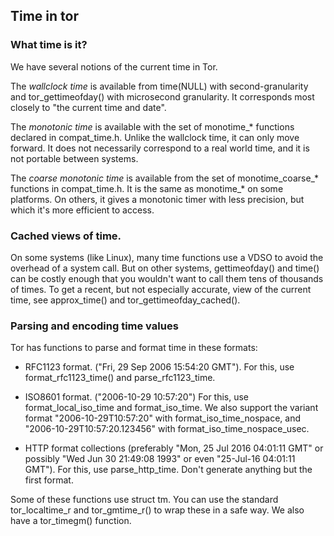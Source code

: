 
## Time in tor

### What time is it?

We have several notions of the current time in Tor.

The *wallclock time* is available from time(NULL) with
second-granularity and tor_gettimeofday() with microsecond
granularity.  It corresponds most closely to "the current time and date".

The *monotonic time* is available with the set of monotime_\*
functions declared in compat_time.h.  Unlike the wallclock time, it
can only move forward. It does not necessarily correspond to a real
world time, and it is not portable between systems.

The *coarse monotonic time* is available from the set of
monotime_coarse_\* functions in compat_time.h. It is the same as
monotime_\* on some platforms. On others, it gives a monotonic timer
with less precision, but which it's more efficient to access.

### Cached views of time.

On some systems (like Linux), many time functions use a VDSO to avoid
the overhead of a system call.  But on other systems, gettimeofday()
and time() can be costly enough that you wouldn't want to call them
tens of thousands of times.  To get a recent, but not especially
accurate, view of the current time, see approx_time() and
tor_gettimeofday_cached().


### Parsing and encoding time values

Tor has functions to parse and format time in these formats:

   * RFC1123 format. ("Fri, 29 Sep 2006 15:54:20 GMT").  For this,
     use format_rfc1123_time() and parse_rfc1123_time.

   * ISO8601 format. ("2006-10-29 10:57:20") For this, use
     format_local_iso_time and format_iso_time.  We also support the
     variant format "2006-10-29T10:57:20" with format_iso_time_nospace, and
     "2006-10-29T10:57:20.123456" with format_iso_time_nospace_usec.

   * HTTP format collections (preferably "Mon, 25 Jul 2016 04:01:11
     GMT" or possibly "Wed Jun 30 21:49:08 1993" or even "25-Jul-16
     04:01:11 GMT"). For this, use parse_http_time.  Don't generate anything
     but the first format.

Some of these functions use struct tm. You can use the standard
tor_localtime_r and tor_gmtime_r() to wrap these in a safe way. We
also have a tor_timegm() function.

